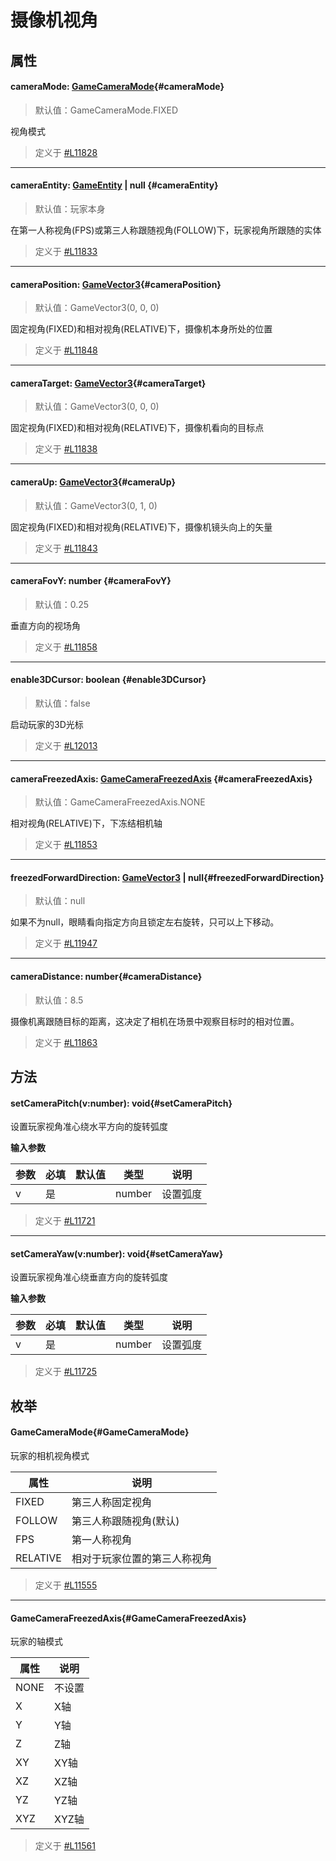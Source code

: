 <script setup>
import '/style.css'
</script>
# 摄像机视角
## 属性

#### <font id="API" />cameraMode<font id="Type">: [GameCameraMode](./camera#GameCameraMode)</font>{#cameraMode}
> 默认值：GameCameraMode.FIXED

视角模式

> 定义于 [#L11828](https://github.com/box3lab/arena_dts/blob/main/GameAPI.d.ts#L11828)
---


#### <font id="API" />cameraEntity<font id="Type">: [GameEntity](/GameEntity/) | null  </font>{#cameraEntity}
> 默认值：玩家本身

在第一人称视角(FPS)或第三人称跟随视角(FOLLOW)下，玩家视角所跟随的实体

> 定义于 [#L11833](https://github.com/box3lab/arena_dts/blob/main/GameAPI.d.ts#L11833)
---


#### <font id="API" />cameraPosition<font id="Type">: [GameVector3](https://www.yuque.com/box3lab/api/sug8utrs043aep5v)</font>{#cameraPosition}
> 默认值：GameVector3(0, 0, 0)

固定视角(FIXED)和相对视角(RELATIVE)下，摄像机本身所处的位置

> 定义于 [#L11848](https://github.com/box3lab/arena_dts/blob/main/GameAPI.d.ts#L11848)
---

#### <font id="API" />cameraTarget<font id="Type">: [GameVector3](https://www.yuque.com/box3lab/api/sug8utrs043aep5v)</font>{#cameraTarget}
> 默认值：GameVector3(0, 0, 0)

固定视角(FIXED)和相对视角(RELATIVE)下，摄像机看向的目标点

> 定义于 [#L11838](https://github.com/box3lab/arena_dts/blob/main/GameAPI.d.ts#L11838)
---
#### <font id="API" />cameraUp<font id="Type">: [GameVector3](https://www.yuque.com/box3lab/api/sug8utrs043aep5v)</font>{#cameraUp}
> 默认值：GameVector3(0, 1, 0)

固定视角(FIXED)和相对视角(RELATIVE)下，摄像机镜头向上的矢量

> 定义于 [#L11843](https://github.com/box3lab/arena_dts/blob/main/GameAPI.d.ts#L11843)
---


#### <font id="API" />cameraFovY<font id="Type">: number </font>{#cameraFovY}
> 默认值：0.25

垂直方向的视场角

> 定义于 [#L11858](https://github.com/box3lab/arena_dts/blob/main/GameAPI.d.ts#L11858)
---


#### <font id="API" />enable3DCursor<font id="Type">: boolean </font>{#enable3DCursor}
> 默认值：false

启动玩家的3D光标

> 定义于 [#L12013](https://github.com/box3lab/arena_dts/blob/main/GameAPI.d.ts#L12013)
---


#### <font id="API" />cameraFreezedAxis<font id="Type">: [GameCameraFreezedAxis](./camera#GameCameraFreezedAxis) </font>{#cameraFreezedAxis}
> 默认值：GameCameraFreezedAxis.NONE

相对视角(RELATIVE)下，下冻结相机轴

> 定义于 [#L11853](https://github.com/box3lab/arena_dts/blob/main/GameAPI.d.ts#L11853)
---


#### <font id="API" />freezedForwardDirection<font id="Type">: [GameVector3](https://www.yuque.com/box3lab/api/sug8utrs043aep5v) | null</font>{#freezedForwardDirection}
> 默认值：null

如果不为null，眼睛看向指定方向且锁定左右旋转，只可以上下移动。

> 定义于 [#L11947](https://github.com/box3lab/arena_dts/blob/main/GameAPI.d.ts#L11947)
---


#### <font id="API" />cameraDistance<font id="Type">: number</font>{#cameraDistance}
> 默认值：8.5

摄像机离跟随目标的距离，这决定了相机在场景中观察目标时的相对位置。

> 定义于 [#L11863](https://github.com/box3lab/arena_dts/blob/main/GameAPI.d.ts#L11863)

## 方法

#### <font id="API" />setCameraPitch(<font id="Type">v:number</font>)<font id="Type">:  void</font>{#setCameraPitch}
设置玩家视角准心绕水平方向的旋转弧度

**输入参数**

| **参数** | **必填** | **默认值** | **类型** | **说明** |
| --- | --- | --- | --- | --- |
| v | 是 | | number | 设置弧度 |

> 定义于 [#L11721](https://github.com/box3lab/arena_dts/blob/main/GameAPI.d.ts#L11721)

---


#### <font id="API" />setCameraYaw(<font id="Type">v:number</font>)<font id="Type">:  void</font>{#setCameraYaw}
设置玩家视角准心绕垂直方向的旋转弧度

**输入参数**

| **参数** | **必填** | **默认值** | **类型** | **说明** |
| --- | --- | --- | --- | --- |
| v | 是 | | number | 设置弧度 |


> 定义于 [#L11725](https://github.com/box3lab/arena_dts/blob/main/GameAPI.d.ts#L11725)



## 枚举

#### <font id="API" />GameCameraMode{#GameCameraMode}
玩家的相机视角模式

| **属性** | **说明** |
| --- | --- |
| FIXED | 第三人称固定视角 |
| FOLLOW | 第三人称跟随视角(默认) |
| FPS | 第一人称视角 |
| RELATIVE | 相对于玩家位置的第三人称视角 |

> 定义于 [#L11555](https://github.com/box3lab/arena_dts/blob/main/GameAPI.d.ts#L11555)

---


#### <font id="API" />GameCameraFreezedAxis{#GameCameraFreezedAxis}
玩家的轴模式

| **属性** | **说明** |
| --- | --- |
| NONE | 不设置 |
| X | X轴 |
| Y | Y轴 |
| Z | Z轴 |
| XY | XY轴 |
| XZ | XZ轴 |
| YZ | YZ轴 |
| XYZ | XYZ轴 |


> 定义于 [#L11561](https://github.com/box3lab/arena_dts/blob/main/GameAPI.d.ts#L11561)